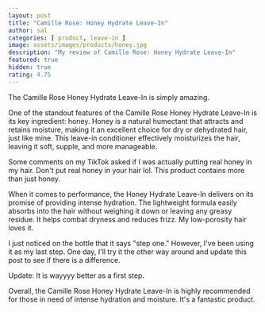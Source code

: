 ```yaml
---
layout: post
title: "Camille Rose: Honey Hydrate Leave-In"
author: sal
categories: [ product, leave-in ]
image: assets/images/products/honey.jpg
description: "My review of Camille Rose: Honey Hydrate Leave-In"
featured: true
hidden: true
rating: 4.75
---
```

The Camille Rose Honey Hydrate Leave-In is simply amazing.<br>

One of the standout features of the Camille Rose Honey Hydrate Leave-In is its key ingredient: honey. Honey is a natural humectant that attracts and retains moisture, making it an excellent choice for dry or dehydrated hair, just like mine. This leave-in conditioner effectively moisturizes the hair, leaving it soft, supple, and more manageable.<br>

Some comments on my TikTok asked if I was actually putting real honey in my hair. Don't put real honey in your hair lol. This product contains more than just honey.<br>

When it comes to performance, the Honey Hydrate Leave-In delivers on its promise of providing intense hydration. The lightweight formula easily absorbs into the hair without weighing it down or leaving any greasy residue. It helps combat dryness and reduces frizz. My low-porosity hair loves it.<br>

I just noticed on the bottle that it says "step one." However, I've been using it as my last step. One day, I'll try it the other way around and update this post to see if there is a difference.<br>

Update: It is wayyyy better as a first step. <br>

Overall, the Camille Rose Honey Hydrate Leave-In is highly recommended for those in need of intense hydration and moisture. It's a fantastic product.
